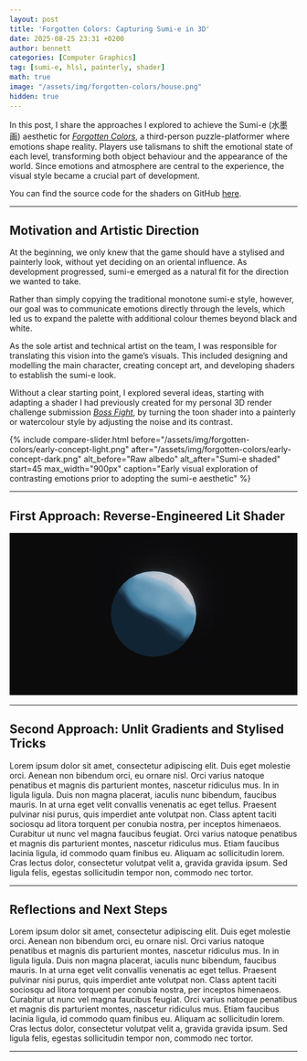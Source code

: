 ```yaml
---
layout: post
title: 'Forgotten Colors: Capturing Sumi-e in 3D'
date: 2025-08-25 23:31 +0200
author: bennett
categories: [Computer Graphics]
tag: [sumi-e, hlsl, painterly, shader]
math: true
image: "/assets/img/forgotten-colors/house.png"
hidden: true
---
```


In this post, I share the approaches I explored to achieve the Sumi-e (水墨画) aesthetic for [*Forgotten Colors*](https://felipe-lucas.itch.io/forgotten-colors), a third-person puzzle-platformer where emotions shape reality. Players use talismans to shift the emotional state of each level, transforming both object behaviour and the appearance of the world. Since emotions and atmosphere are central to the experience, the visual style became a crucial part of development.


You can find the source code for the shaders on GitHub [here]().

---

## Motivation and Artistic Direction

At the beginning, we only knew that the game should have a stylised and painterly look, without yet deciding on an oriental influence. As development progressed, sumi-e emerged as a natural fit for the direction we wanted to take. 

Rather than simply copying the traditional monotone sumi-e style, however, our goal was to communicate emotions directly through the levels, which led us to expand the palette with additional colour themes beyond black and white. 

As the sole artist and technical artist on the team, I was responsible for translating this vision into the game’s visuals. This included designing and modelling the main character, creating concept art, and developing shaders to establish the sumi-e look. 

Without a clear starting point, I explored several ideas, starting with adapting a shader I had previously created for my personal 3D render challenge submission [*Boss Fight*](https://youtu.be/TfwCpTyKdX0), by turning the toon shader into a painterly or watercolour style by adjusting the noise and its contrast.

{% include compare-slider.html
   before="/assets/img/forgotten-colors/early-concept-light.png"
   after="/assets/img/forgotten-colors/early-concept-dark.png"
   alt_before="Raw albedo"
   alt_after="Sumi-e shaded"
   start=45
   max_width="900px"
   caption="Early visual exploration of contrasting emotions prior to adopting the sumi-e aesthetic"
%}


---

## First Approach: Reverse-Engineered Lit Shader

![First Approach](/assets/img/forgotten-colors/old%20shader/old-shader.gif)


---

## Second Approach: Unlit Gradients and Stylised Tricks

Lorem ipsum dolor sit amet, consectetur adipiscing elit. Duis eget molestie orci. Aenean non bibendum orci, eu ornare nisl. Orci varius natoque penatibus et magnis dis parturient montes, nascetur ridiculus mus. In in ligula ligula. Duis non magna placerat, iaculis nunc bibendum, faucibus mauris. In at urna eget velit convallis venenatis ac eget tellus. Praesent pulvinar nisi purus, quis imperdiet ante volutpat non. Class aptent taciti sociosqu ad litora torquent per conubia nostra, per inceptos himenaeos. Curabitur ut nunc vel magna faucibus feugiat. Orci varius natoque penatibus et magnis dis parturient montes, nascetur ridiculus mus. Etiam faucibus lacinia ligula, id commodo quam finibus eu. Aliquam ac sollicitudin lorem. Cras lectus dolor, consectetur volutpat velit a, gravida gravida ipsum. Sed ligula felis, egestas sollicitudin tempor non, commodo nec tortor.

---

## Reflections and Next Steps

Lorem ipsum dolor sit amet, consectetur adipiscing elit. Duis eget molestie orci. Aenean non bibendum orci, eu ornare nisl. Orci varius natoque penatibus et magnis dis parturient montes, nascetur ridiculus mus. In in ligula ligula. Duis non magna placerat, iaculis nunc bibendum, faucibus mauris. In at urna eget velit convallis venenatis ac eget tellus. Praesent pulvinar nisi purus, quis imperdiet ante volutpat non. Class aptent taciti sociosqu ad litora torquent per conubia nostra, per inceptos himenaeos. Curabitur ut nunc vel magna faucibus feugiat. Orci varius natoque penatibus et magnis dis parturient montes, nascetur ridiculus mus. Etiam faucibus lacinia ligula, id commodo quam finibus eu. Aliquam ac sollicitudin lorem. Cras lectus dolor, consectetur volutpat velit a, gravida gravida ipsum. Sed ligula felis, egestas sollicitudin tempor non, commodo nec tortor.

---
